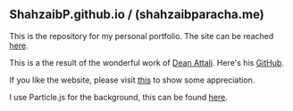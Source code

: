 ## ShahzaibP.github.io / (shahzaibparacha.me)

This is the repository for my personal portfolio. The site can be reached [here](shahzaibparacha.me).

This is a the result of the wonderful work of [Dean Attali](https://deanattali.com/). Here's his [GitHub](https://github.com/daattali/).

If you like the website, please visit [this](https://github.com/daattali/beautiful-jekyll) to show some appreciation.

I use Particle.js for the background, this can be found [here](https://vincentgarreau.com/particles.js/).
